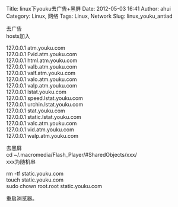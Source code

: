 Title: linux下youku去广告+黑屏
Date: 2012-05-03 16:41
Author: ahui
Category: Linux, 网络
Tags: Linux, Network
Slug: linux_youku_antiad

去广告  
hosts加入

127.0.0.1 atm.youku.com  
127.0.0.1 Fvid.atm.youku.com  
127.0.0.1 html.atm.youku.com  
127.0.0.1 valb.atm.youku.com  
127.0.0.1 valf.atm.youku.com  
127.0.0.1 valo.atm.youku.com  
127.0.0.1 valp.atm.youku.com  
127.0.0.1 lstat.youku.com  
127.0.0.1 speed.lstat.youku.com  
127.0.0.1 urchin.lstat.youku.com  
127.0.0.1 stat.youku.com  
127.0.0.1 static.lstat.youku.com  
127.0.0.1 valc.atm.youku.com  
127.0.0.1 vid.atm.youku.com  
127.0.0.1 walp.atm.youku.com

去黑屏  
cd \~/.macromedia/Flash\_Player/\#SharedObjects/xxx/  
xxx为随机串

rm -tf static.youku.com  
touch static.youku.com  
sudo chown root.root static.youku.com

重启浏览器。
